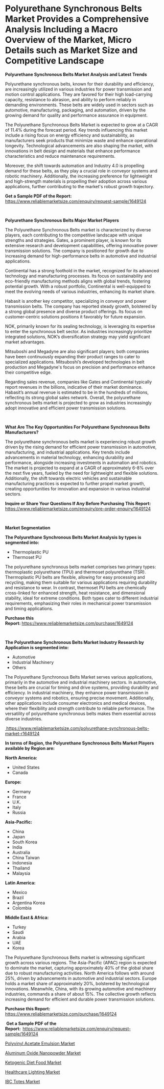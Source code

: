 <p><h1>Polyurethane Synchronous Belts Market Provides a Comprehensive Analysis Including a Macro Overview of the Market, Micro Details such as Market Size and Competitive Landscape</h1></p><p><strong>Polyurethane Synchronous Belts Market Analysis and Latest Trends</strong></p>
<p><p>Polyurethane synchronous belts, known for their durability and efficiency, are increasingly utilized in various industries for power transmission and motion control applications. They are favored for their high load-carrying capacity, resistance to abrasion, and ability to perform reliably in demanding environments. These belts are widely used in sectors such as automotive, manufacturing, packaging, and automation, driven by the growing demand for quality and performance assurance in equipment.</p><p>The Polyurethane Synchronous Belts Market is expected to grow at a CAGR of 11.4% during the forecast period. Key trends influencing this market include a rising focus on energy efficiency and sustainability, as manufacturers seek products that minimize waste and enhance operational longevity. Technological advancements are also shaping the market, with innovations in belt design and materials that enhance performance characteristics and reduce maintenance requirements.</p><p>Moreover, the shift towards automation and Industry 4.0 is propelling demand for these belts, as they play a crucial role in conveyor systems and robotic machinery. Additionally, the increasing preference for lightweight and high-strength materials is propelling their adoption across various applications, further contributing to the market's robust growth trajectory.</p></p>
<p><strong>Get a Sample PDF of the Report:&nbsp;</strong> <a href="https://www.reliablemarketsize.com/enquiry/request-sample/1649124?utm_campaign=1103&utm_medium=2&utm_source=Github&utm_content=ia&utm_term=19112024&utm_id=polyurethane-synchronous-belts">https://www.reliablemarketsize.com/enquiry/request-sample/1649124</a></p>
<p>&nbsp;</p>
<p><strong>Polyurethane Synchronous Belts Major Market Players</strong></p>
<p><p>The Polyurethane Synchronous Belts market is characterized by diverse players, each contributing to the competitive landscape with unique strengths and strategies. Gates, a prominent player, is known for its extensive research and development capabilities, offering innovative power transmission solutions. The company is positioned for growth due to increasing demand for high-performance belts in automotive and industrial applications.</p><p>Continental has a strong foothold in the market, recognized for its advanced technology and manufacturing processes. Its focus on sustainability and eco-friendly manufacturing methods aligns with global trends, fostering potential growth. With a robust portfolio, Continental is well-equipped to meet the evolving needs of various industries, enhancing its market share.</p><p>Habasit is another key competitor, specializing in conveyor and power transmission belts. The company has reported steady growth, bolstered by a strong global presence and diverse product offerings. Its focus on customer-centric solutions positions it favorably for future expansion.</p><p>NOK, primarily known for its sealing technology, is leveraging its expertise to enter the synchronous belt sector. As industries increasingly prioritize integrated solutions, NOK’s diversification strategy may yield significant market advantages.</p><p>Mitsuboshi and Megadyne are also significant players; both companies have been continuously expanding their product ranges to cater to specialized applications. Mitsuboshi’s developed technologies in belt production and Megadyne's focus on precision and performance enhance their competitive edge.</p><p>Regarding sales revenue, companies like Gates and Continental typically report revenues in the billions, indicative of their market dominance. Habasit’s annual revenue is estimated to be in the hundreds of millions, reflecting its strong global sales network. Overall, the polyurethane synchronous belts market is projected to grow as industries increasingly adopt innovative and efficient power transmission solutions.</p></p>
<p>&nbsp;</p>
<p><strong>What Are The Key Opportunities For Polyurethane Synchronous Belts Manufacturers?</strong></p>
<p><p>The polyurethane synchronous belts market is experiencing robust growth driven by the rising demand for efficient power transmission in automotive, manufacturing, and industrial applications. Key trends include advancements in material technology, enhancing durability and performance, alongside increasing investments in automation and robotics. The market is projected to expand at a CAGR of approximately 6-8% over the next five years, fueled by the need for lightweight and flexible solutions. Additionally, the shift towards electric vehicles and sustainable manufacturing practices is expected to further propel market growth, creating opportunities for innovation and expansion in various industrial sectors.</p></p>
<p><strong>Inquire or Share Your Questions If Any Before Purchasing This Report:</strong> <a href="https://www.reliablemarketsize.com/enquiry/pre-order-enquiry/1649124?utm_campaign=1103&utm_medium=2&utm_source=Github&utm_content=ia&utm_term=19112024&utm_id=polyurethane-synchronous-belts">https://www.reliablemarketsize.com/enquiry/pre-order-enquiry/1649124</a></p>
<p>&nbsp;</p>
<p><strong>Market Segmentation</strong></p>
<p><strong>The Polyurethane Synchronous Belts Market Analysis by types is segmented into:</strong></p>
<p><ul><li>Thermoplastic PU</li><li>Thermoset PU</li></ul></p>
<p><p>The polyurethane synchronous belts market comprises two primary types: thermoplastic polyurethane (TPU) and thermoset polyurethane (TSR). Thermoplastic PU belts are flexible, allowing for easy processing and recycling, making them suitable for various applications requiring durability and resistance to wear. In contrast, thermoset PU belts are chemically cross-linked for enhanced strength, heat resistance, and dimensional stability, ideal for extreme conditions. Both types cater to different industrial requirements, emphasizing their roles in mechanical power transmission and timing applications.</p></p>
<p><strong>Purchase this Report:&nbsp;</strong><a href="https://www.reliablemarketsize.com/purchase/1649124?utm_campaign=1103&utm_medium=2&utm_source=Github&utm_content=ia&utm_term=19112024&utm_id=polyurethane-synchronous-belts">https://www.reliablemarketsize.com/purchase/1649124</a></p>
<p>&nbsp;</p>
<p><strong>The Polyurethane Synchronous Belts Market Industry Research by Application is segmented into:</strong></p>
<p><ul><li>Automotive</li><li>Industrial Machinery</li><li>Others</li></ul></p>
<p><p>The Polyurethane Synchronous Belts Market serves various applications, primarily in the automotive and industrial machinery sectors. In automotive, these belts are crucial for timing and drive systems, providing durability and efficiency. In industrial machinery, they enhance power transmission in conveyor systems and robotics, ensuring precise movement. Additionally, other applications include consumer electronics and medical devices, where their flexibility and strength contribute to reliable performance. The versatility of polyurethane synchronous belts makes them essential across diverse industries.</p></p>
<p><a href="https://www.reliablemarketsize.com/polyurethane-synchronous-belts-market-r1649124?utm_campaign=1103&utm_medium=2&utm_source=Github&utm_content=ia&utm_term=19112024&utm_id=polyurethane-synchronous-belts">&nbsp;https://www.reliablemarketsize.com/polyurethane-synchronous-belts-market-r1649124</a></p>
<p><strong>In terms of Region, the Polyurethane Synchronous Belts Market Players available by Region are:</strong></p>
<p>
    <p> <strong> North America: </strong>
        <ul>
            <li>United States</li>
            <li>Canada</li>
        </ul>
        </p> 
    <p> <strong> Europe: </strong>
        <ul>
            <li>Germany</li>
            <li>France</li>
            <li>U.K.</li>
            <li>Italy</li>
            <li>Russia</li>
        </ul>
        </p> 
    <p> <strong> Asia-Pacific: </strong>
        <ul>
            <li>China</li>
            <li>Japan</li>
            <li>South Korea</li>
            <li>India</li>
            <li>Australia</li>
            <li>China Taiwan</li>
            <li>Indonesia</li>
            <li>Thailand</li>
            <li>Malaysia</li>
        </ul>
        </p> 
    <p> <strong> Latin America: </strong>
        <ul>
            <li>Mexico</li>
            <li>Brazil</li>
            <li>Argentina Korea</li>
            <li>Colombia</li>
        </ul>
        </p> 
    <p> <strong> Middle East & Africa: </strong>
        <ul>
            <li>Turkey</li>
            <li>Saudi</li>
            <li>Arabia</li>
            <li>UAE</li>
            <li>Korea</li>
        </ul>
    </p>
    </p>
<p><p>The Polyurethane Synchronous Belts market is witnessing significant growth across various regions. The Asia-Pacific (APAC) region is expected to dominate the market, capturing approximately 40% of the global share due to robust manufacturing activities. North America follows with around 25%, driven by advancements in automotive and industrial sectors. Europe holds a market share of approximately 20%, bolstered by technological innovations. Meanwhile, China, with its growing automotive and machinery industries, commands a share of about 15%. The collective growth reflects increasing demand for efficient and durable power transmission solutions.</p></p>
<p><strong>Purchase this Report: </strong><a href="https://www.reliablemarketsize.com/purchase/1649124?utm_campaign=1103&utm_medium=2&utm_source=Github&utm_content=ia&utm_term=19112024&utm_id=polyurethane-synchronous-belts">https://www.reliablemarketsize.com/purchase/1649124</a></p>
<p>&nbsp;<strong>Get a Sample PDF of the Report:&nbsp;&nbsp;</strong><a href="https://www.reliablemarketsize.com/enquiry/request-sample/1649124?utm_campaign=1103&utm_medium=2&utm_source=Github&utm_content=ia&utm_term=19112024&utm_id=polyurethane-synchronous-belts">https://www.reliablemarketsize.com/enquiry/request-sample/1649124</a></p>
<p><strong></strong></p>
<p><p><a href="https://issuu.com/reportprime-2/docs/polyvinyl-acetate-emulsion-market-s_0502cfa1860082?utm_campaign=1103&utm_medium=2&utm_source=Github&utm_content=ia&utm_term=19112024&utm_id=polyurethane-synchronous-belts">Polyvinyl Acetate Emulsion Market</a></p><p><a href="https://www.linkedin.com/pulse/aluminum-oxide-nanopowder-market-essentials-key-players-demand-5mwlc?utm_campaign=1103&utm_medium=2&utm_source=Github&utm_content=ia&utm_term=19112024&utm_id=polyurethane-synchronous-belts">Aluminum Oxide Nanopowder Market</a></p><p><a href="https://github.com/gdfhhhj/Market-Research-Report-List-6/blob/main/ketogenic-diet-food-market.md?utm_campaign=1103&utm_medium=2&utm_source=Github&utm_content=ia&utm_term=19112024&utm_id=polyurethane-synchronous-belts">Ketogenic Diet Food Market</a></p><p><a href="https://www.linkedin.com/pulse/global-healthcare-lighting-market-pulse-trends-growth-analysis-pslzc?utm_campaign=1103&utm_medium=2&utm_source=Github&utm_content=ia&utm_term=19112024&utm_id=polyurethane-synchronous-belts">Healthcare Lighting Market</a></p><p><a href="https://issuu.com/reportprime-2/docs/ibc-totes-market-size-2030.pptx_3bd467afb63cf4?utm_campaign=1103&utm_medium=2&utm_source=Github&utm_content=ia&utm_term=19112024&utm_id=polyurethane-synchronous-belts">IBC Totes Market</a></p></p>